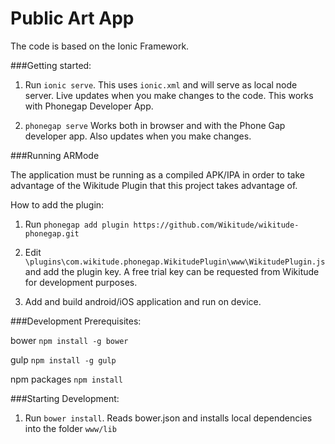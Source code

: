 Public Art App
==========

The code is based on the Ionic Framework.

###Getting started:

1. Run `ionic serve`.
This uses `ionic.xml` and will serve as local node server. Live updates when you make changes to the code. This works with Phonegap Developer App.

2. `phonegap serve`
Works both in browser and with the Phone Gap developer app. Also updates when you make changes.

###Running ARMode

The application must be running as a compiled APK/IPA in order to take advantage of the Wikitude Plugin that this project takes advantage of.

How to add the plugin:

1. Run `phonegap add plugin https://github.com/Wikitude/wikitude-phonegap.git`

2. Edit `\plugins\com.wikitude.phonegap.WikitudePlugin\www\WikitudePlugin.js` and add the plugin key. A free trial key can be requested from Wikitude for development purposes.

3. Add and build android/iOS application and run on device.


###Development Prerequisites:

bower `npm install -g bower`

gulp `npm install -g gulp`

npm packages `npm install`

###Starting Development:

1. Run `bower install`. Reads bower.json and installs local dependencies into the folder `www/lib`
